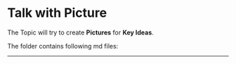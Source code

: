 # Talk with Picture

The Topic will try to create **Pictures** for **Key Ideas**.

The folder contains following md files:

---
